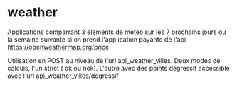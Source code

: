 # weather

Applications comparrant 3 elements de meteo sur les 7 prochains jours ou la semaine suivante si on prend l'application payante de l'api https://openweathermap.org/price

Utilisation en POST au niveau de l'url api_weather_villes.
Deux modes de calculs, l'un strict ( ok ou nok).
L'autre avec des points dégressif accessible avec l'url api_weather_villes/degressif
